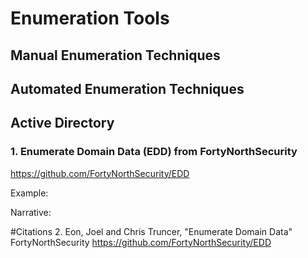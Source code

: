 # Enumeration Tools

## Manual Enumeration Techniques

## Automated Enumeration Techniques

## Active Directory
### 1. Enumerate Domain Data (EDD) from FortyNorthSecurity
https://github.com/FortyNorthSecurity/EDD

Example:

Narrative:

#Citations
2. Eon, Joel and Chris Truncer, "Enumerate Domain Data" FortyNorthSecurity https://github.com/FortyNorthSecurity/EDD
